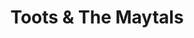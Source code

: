 ---
title: "Toots & The Maytals"
summary: "Jamaican Reggae vocal trio formed by , & in 1961 as \"The Vikings\" and made their first recordings in 1962 for coxsone Dodd. They later changed their name to \"The Maytals\". Some sources say the band name was finally changed in 1972 to became \"Toots and the Maytals\" with the suggestion of the producer, , after the band's first international hits but it seems to have been used on some 1960s releases like ."
image: "toots-the-maytals.jpg"
apple_music_artist_url: "https://music.apple.com/gb/artist/toots-the-maytals/2379983"
wikipedia_url: "none"
---